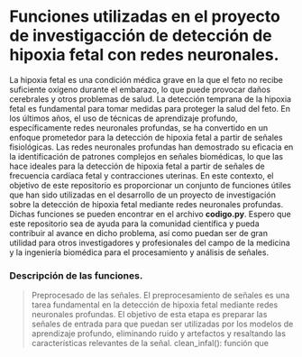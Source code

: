 #  Funciones  utilizadas en el proyecto de investigacción de detección de hipoxia fetal con redes neuronales.
La hipoxia fetal es una condición médica grave en la que el feto no recibe suficiente oxígeno durante el embarazo, lo que puede provocar daños cerebrales y otros problemas de salud. La detección temprana de la hipoxia fetal es fundamental para tomar medidas para proteger la salud del feto.
En los últimos años, el uso de técnicas de aprendizaje profundo, específicamente redes neuronales profundas, se ha convertido en un enfoque prometedor para la detección de hipoxia fetal a partir de señales fisiológicas. Las redes neuronales profundas han demostrado su eficacia en la identificación de patrones complejos en señales biomédicas, lo que las hace ideales para la detección de hipoxia fetal a partir de señales de frecuencia cardíaca fetal y contracciones uterinas.
En este contexto, el objetivo de este repositorio es proporcionar un conjunto de funciones útiles que han sido utilizadas en el desarrollo de un proyecto de investigación sobre la detección de hipoxia fetal mediante redes neuronales profundas.  Dichas funciones se pueden encontrar  en el archivo  **codigo.py**.
Espero que este repositorio sea de ayuda para la comunidad científica  y pueda contribuir al avance en dicho problema,  así como puedan ser de gran utilidad para otros investigadores y profesionales del campo de la medicina y la ingeniería biomédica  para el procesamiento y análisis de señales.

### Descripción de las funciones.
> Preprocesado de las señales.
>  El preprocesamiento de señales es una tarea fundamental en la detección de hipoxia fetal mediante redes neuronales profundas. El objetivo de esta etapa es preparar las señales de entrada para que puedan ser utilizadas por los modelos de aprendizaje profundo, eliminando ruido y artefactos y resaltando las características relevantes de la señal.
>  clean_infal():  función que 
>  
